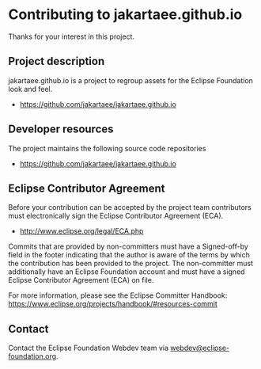 # Contributing to jakartaee.github.io

Thanks for your interest in this project.

## Project description

jakartaee.github.io is a project to regroup assets for the Eclipse Foundation look and feel. 

* https://github.com/jakartaee/jakartaee.github.io

## Developer resources

The project maintains the following source code repositories

* https://github.com/jakartaee/jakartaee.github.io

## Eclipse Contributor Agreement

Before your contribution can be accepted by the project team contributors must
electronically sign the Eclipse Contributor Agreement (ECA).

* http://www.eclipse.org/legal/ECA.php

Commits that are provided by non-committers must have a Signed-off-by field in
the footer indicating that the author is aware of the terms by which the
contribution has been provided to the project. The non-committer must
additionally have an Eclipse Foundation account and must have a signed Eclipse
Contributor Agreement (ECA) on file.

For more information, please see the Eclipse Committer Handbook:
https://www.eclipse.org/projects/handbook/#resources-commit

## Contact

Contact the Eclipse Foundation Webdev team via webdev@eclipse-foundation.org.
